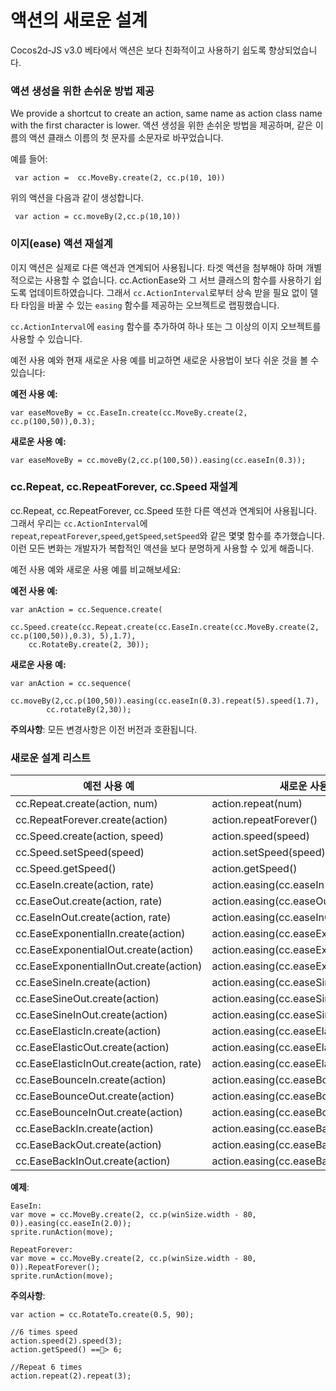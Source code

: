 # 액션의 새로운 설계 #

Cocos2d-JS v3.0 베타에서 액션은 보다 친화적이고 사용하기 쉽도록 향상되었습니다.

### 액션 생성을 위한 손쉬운 방법 제공 ###

We provide a shortcut to create an action, same name as action class name with the first character is lower.
액션 생성을 위한 손쉬운 방법을 제공하며, 같은 이름의 액션 클래스 이름의 첫 문자를 소문자로 바꾸었습니다.
 
예를 들어: 

```
 var action =  cc.MoveBy.create(2, cc.p(10, 10))
```
위의 액션을 다음과 같이 생성합니다.
```
 var action = cc.moveBy(2,cc.p(10,10))
```

### 이지(ease) 액션 재설계 ###

이지 액션은 실제로 다른 액션과 연계되어 사용됩니다. 타겟 액션을 첨부해야 하며 개별적으로는 사용할 수 없습니다. cc.ActionEase와 그 서브 클래스의 함수를 사용하기 쉽도록 업데이트하였습니다. 그래서 `cc.ActionInterval`로부터 상속 받을 필요 없이 델타 타임을 바꿀 수 있는 `easing` 함수를 제공하는 오브젝트로 랩핑했습니다.

`cc.ActionInterval`에 `easing` 함수를 추가하여 하나 또는 그 이상의 이지 오브젝트를 사용할 수 있습니다. 

예전 사용 예와 현재 새로운 사용 예를 비교하면 새로운 사용법이 보다 쉬운 것을 볼 수 있습니다:

**예전 사용 예:**

```
var easeMoveBy = cc.EaseIn.create(cc.MoveBy.create(2, cc.p(100,50)),0.3);
```

**새로운 사용 예:**

```
var easeMoveBy = cc.moveBy(2,cc.p(100,50)).easing(cc.easeIn(0.3));
```


### cc.Repeat, cc.RepeatForever, cc.Speed 재설계 ###

cc.Repeat, cc.RepeatForever, cc.Speed 또한 다른 액션과 연계되어 사용됩니다. 그래서 우리는 `cc.ActionInterval`에 `repeat`,`repeatForever`,`speed`,`getSpeed`,`setSpeed`와 같은 몇몇 함수를 추가했습니다. 이런 모든 변화는 개발자가 복합적인 액션을 보다 분명하게 사용할 수 있게 해줍니다.

예전 사용 예와 새로운 사용 예를 비교해보세요:

**예전 사용 예:**
```
var anAction = cc.Sequence.create(
    cc.Speed.create(cc.Repeat.create(cc.EaseIn.create(cc.MoveBy.create(2, cc.p(100,50)),0.3), 5),1.7),
    cc.RotateBy.create(2, 30));
```

**새로운 사용 예:**
```
var anAction = cc.sequence(
		cc.moveBy(2,cc.p(100,50)).easing(cc.easeIn(0.3).repeat(5).speed(1.7), 
		cc.rotateBy(2,30));
```

**주의사항**: 모든 변경사항은 이전 버전과 호환됩니다.

### 새로운 설계 리스트 ###

예전 사용 예       				     | 새로운 사용 예
------------ 					     | ------------
cc.Repeat.create(action, num)       | action.repeat(num)
cc.RepeatForever.create(action)     | action.repeatForever()
cc.Speed.create(action, speed)      | action.speed(speed)
cc.Speed.setSpeed(speed)  	         | action.setSpeed(speed)
cc.Speed.getSpeed()  			     | action.getSpeed()
cc.EaseIn.create(action, rate)      | action.easing(cc.easeIn(rate))
cc.EaseOut.create(action, rate)     | action.easing(cc.easeOut(rate))
cc.EaseInOut.create(action, rate)   | action.easing(cc.easeInOut(rate))
cc.EaseExponentialIn.create(action) | action.easing(cc.easeExponentialIn())
cc.EaseExponentialOut.create(action)| action.easing(cc.easeExponentialOut())
cc.EaseExponentialInOut.create(action)| action.easing(cc.easeExponentialInOut())
cc.EaseSineIn.create(action)		 | action.easing(cc.easeSineIn())
cc.EaseSineOut.create(action)		 | action.easing(cc.easeSineOut())
cc.EaseSineInOut.create(action)		 | action.easing(cc.easeSineInOut())
cc.EaseElasticIn.create(action)		 | action.easing(cc.easeElasticIn())
cc.EaseElasticOut.create(action)	 | action.easing(cc.easeElasticOut())
cc.EaseElasticInOut.create(action, rate)| action.easing(cc.easeElasticInOut(rate))
cc.EaseBounceIn.create(action)		 | action.easing(cc.easeBounceIn())
cc.EaseBounceOut.create(action)		 | action.easing(cc.easeBounceOut())
cc.EaseBounceInOut.create(action)	 | action.easing(cc.easeBounceInOut())
cc.EaseBackIn.create(action)		 | action.easing(cc.easeBackIn())
cc.EaseBackOut.create(action)		 | action.easing(cc.easeBackOut())
cc.EaseBackInOut.create(action)		 | action.easing(cc.easeBackInOut())

**예제**:

````
EaseIn:
var move = cc.MoveBy.create(2, cc.p(winSize.width - 80, 0)).easing(cc.easeIn(2.0));
sprite.runAction(move);

RepeatForever:
var move = cc.MoveBy.create(2, cc.p(winSize.width - 80, 0)).RepeatForever();
sprite.runAction(move);
````

**주의사항**:

```
var action = cc.RotateTo.create(0.5, 90);

//6 times speed
action.speed(2).speed(3);
action.getSpeed() ==> 6;

//Repeat 6 times
action.repeat(2).repeat(3);
```
